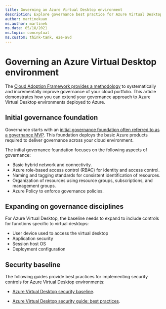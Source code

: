 ```yaml
---
title: Governing an Azure Virtual Desktop environment
description: Explore governance best practice for Azure Virtual Desktop
author: martinekuan
ms.author: martinek
ms.date: 05/18/2021
ms.topic: conceptual
ms.custom: think-tank, e2e-avd
---
```


# Governing an Azure Virtual Desktop environment

The [Cloud Adoption Framework provides a methodology](../../govern/index.md) to systematically and incrementally improve governance of your cloud portfolio. This article demonstrates how you can extend your governance approach to Azure Virtual Desktop environments deployed to Azure.

## Initial governance foundation

Governance starts with an [initial governance foundation often referred to as a governance MVP](../../govern/initial-foundation.md). This foundation deploys the basic Azure products required to deliver governance across your cloud environment.

The initial governance foundation focuses on the following aspects of governance:

- Basic hybrid network and connectivity.
- Azure role-based access control (RBAC) for identity and access control.
- Naming and tagging standards for consistent identification of resources.
- Organization of resources using resource groups, subscriptions, and management groups.
- Azure Policy to enforce governance policies.

## Expanding on governance disciplines

For Azure Virtual Desktop, the baseline needs to expand to include controls for functions specific to virtual desktops:

- User device used to access the virtual desktop
- Application security
- Session host OS
- Deployment configuration

## Security baseline

The following guides provide best practices for implementing security controls for Azure Virtual Desktop environments:

- [Azure Virtual Desktop security baseline](/security/benchmark/azure/baselines/azure-virtual-desktop-security-baseline).

- [Azure Virtual Desktop security guide: best practices](/azure/virtual-desktop/security-guide#azure-virtual-desktop-security-best-practices).
